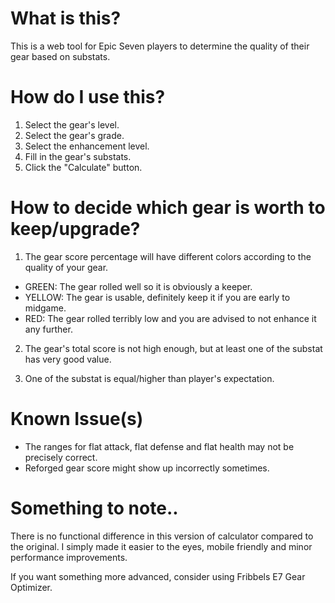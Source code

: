 # What is this?
This is a web tool for Epic Seven players to determine the quality of their gear based on substats.

# How do I use this?
1. Select the gear's level.
2. Select the gear's grade.
3. Select the enhancement level.
4. Fill in the gear's substats.
5. Click the "Calculate" button.
# How to decide which gear is worth to keep/upgrade?
1) The gear score percentage will have different colors according to the quality of your gear.
- GREEN: The gear rolled well so it is obviously a keeper.
- YELLOW: The gear is usable, definitely keep it if you are early to midgame.
- RED: The gear rolled terribly low and you are advised to not enhance it any further.

2) The gear's total score is not high enough, but at least one of the substat has very good value.

3) One of the substat is equal/higher than player's expectation.
# Known Issue(s)
- The ranges for flat attack, flat defense and flat health may not be precisely correct.
- Reforged gear score might show up incorrectly sometimes.
# Something to note..
There is no functional difference in this version of calculator compared to the original.
I simply made it easier to the eyes, mobile friendly and minor performance improvements.

If you want something more advanced, consider using Fribbels E7 Gear Optimizer.
